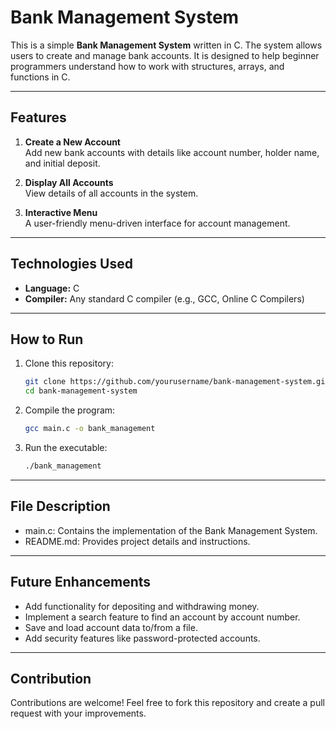 # Bank Management System

This is a simple **Bank Management System** written in C. The system allows users to create and manage bank accounts. It is designed to help beginner programmers understand how to work with structures, arrays, and functions in C.

---

## Features

1. **Create a New Account**  
   Add new bank accounts with details like account number, holder name, and initial deposit.

2. **Display All Accounts**  
   View details of all accounts in the system.

3. **Interactive Menu**  
   A user-friendly menu-driven interface for account management.

---

## Technologies Used

- **Language:** C  
- **Compiler:** Any standard C compiler (e.g., GCC, Online C Compilers)  

---

## How to Run

1. Clone this repository:  
   ```bash
   git clone https://github.com/yourusername/bank-management-system.git
   cd bank-management-system

2. Compile the program:
   ```bash
   gcc main.c -o bank_management

3. Run the executable:
   ```bash
   ./bank_management

---

## File Description

- main.c: Contains the implementation of the Bank Management System.
- README.md: Provides project details and instructions. 

---

## Future Enhancements

- Add functionality for depositing and withdrawing money.
- Implement a search feature to find an account by account number.
- Save and load account data to/from a file.
- Add security features like password-protected accounts.
  
---

## Contribution

Contributions are welcome!
Feel free to fork this repository and create a pull request with your improvements.
